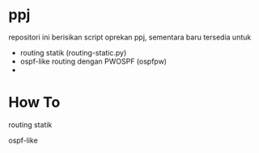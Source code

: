 ppj
===
repositori ini berisikan script oprekan ppj, sementara baru tersedia untuk
- routing statik (routing-static.py)
- ospf-like routing dengan PWOSPF (ospfpw)
- 

How To
======
routing statik

ospf-like
